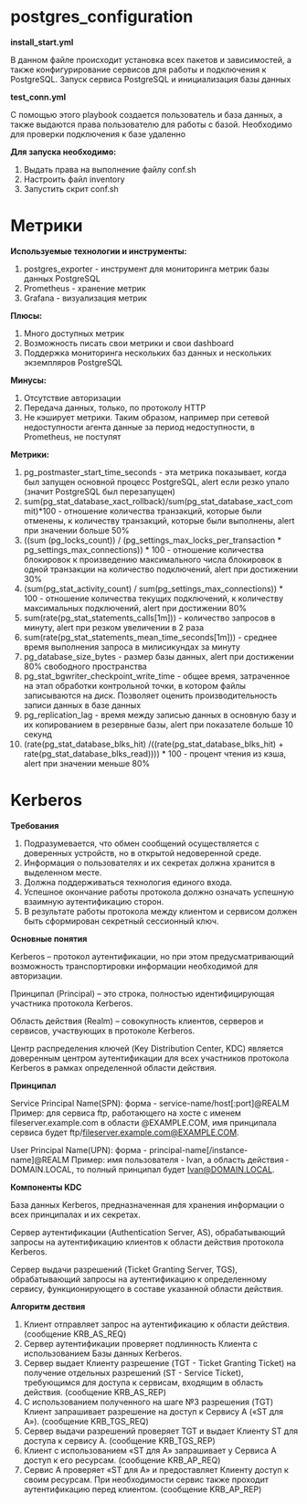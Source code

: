 # postgres_configuration

**install_start.yml**

В данном файле происходит установка всех пакетов и зависимостей, а также конфигурирование сервисов для работы и подключения к PostgreSQL. Запуск сервиса PostgreSQL и инициализация базы данных

**test_conn.yml**

С помощью этого playbook создается пользователь и база данных, а также выдаются права пользователю для работы с базой. Необходимо для проверки подключения к базе удаленно

**Для запуска необходимо:**

1. Выдать права на выполнение файлу conf.sh
2. Настроить файл inventory
3. Запустить скрит conf.sh

# Метрики

**Используемые технологии и инструменты:**
1. postgres_exporter - инструмент для мониторинга метрик базы данных PostgreSQL
2. Prometheus - хранение метрик
3. Grafana - визуализация метрик

**Плюсы:** 
1. Много доступных метрик
2. Возможность писать свои метрики и свои dashboard
3. Поддержка мониторинга нескольких баз данных и нескольких экземпляров PostgreSQL

**Минусы:**
1. Отсутствие авторизации
2. Передача данных, только, по протоколу HTTP
3. Не кэширует метрики. Таким образом, например при сетевой недоступности агента данные за период недоступности, в Prometheus, не поступят

**Метрики:**
1. pg_postmaster_start_time_seconds - эта метрика показывает, когда был запущен основной процесс PostgreSQL, alert если резко упало (значит PostgreSQL был перезапущен)
2. sum(pg_stat_database_xact_rollback)/sum(pg_stat_database_xact_commit)*100 - отношение количества транзакций, которые были отменены, к количеству транзакций, которые были выполнены, alert при значении больше 50%
3. ((sum (pg_locks_count)) / (pg_settings_max_locks_per_transaction * pg_settings_max_connections)) * 100 - отношение количества блокировок к произведению максимального числа блокировок в одной транзакции на количество подключений, alert при достижении 30%
4. (sum(pg_stat_activity_count) / sum(pg_settings_max_connections)) * 100 - отношение количества текущих подключений, к количеству максимальных подключений, alert при достижении 80%
5. sum(rate(pg_stat_statements_calls[1m])) - количество запросов в минуту, alert при резком увеличении в 2 раза
6. sum(rate(pg_stat_statements_mean_time_seconds[1m])) - среднее время выполнения запроса в милисикундах за минуту
7. pg_database_size_bytes - размер базы данных, alert при достижении 80% свободного пространства
8. pg_stat_bgwriter_checkpoint_write_time - общее время, затраченное на этап обработки контрольной точки, в котором файлы записываются на диск. Позволяет оценить производительность записи данных в базе данных
9. pg_replication_lag - время между записью данных в основную базу и их копированием в резервные базы, alert при показателе больше 10 секунд
10. (rate(pg_stat_database_blks_hit) /((rate(pg_stat_database_blks_hit) + rate(pg_stat_database_blks_read)))) * 100 - процент чтения из кэша, alert при значении меньше 80%
   
# Kerberos

**Требования**

1. Подразумевается, что обмен сообщений осуществляется с доверенных устройств, но в открытой недоверенной среде.
2. Информация о пользователях и их секретах должна хранится в выделенном месте.
3. Должна поддерживаться технология единого входа.
4. Успешное окончание работы протокола должно означать успешную взаимную аутентификацию сторон.
5. В результате работы протокола между клиентом и сервисом должен быть сформирован секретный сессионный ключ.

**Основные понятия**

Kerberos – протокол аутентификации, но при этом предусматривающий возможность транспортировки информации необходимой для авторизации.

Принципал (Principal) – это строка, полностью идентифицирующая участника протокола Kerberos.

Область действия (Realm) – совокупность клиентов, серверов и сервисов, участвующих в протоколе Kerberos.

Центр распределения ключей (Key Distribution Center, KDC) является доверенным центром аутентификации для всех участников протокола Kerberos в рамках определенной области действия.

**Принципал**

Service Principal Name(SPN): форма - service-name/host[:port]@REALM Пример: для сервиса ftp, работающего на хосте с именем fileserver.example.com в области @EXAMPLE.COM, имя принципала сервиса будет ftp/fileserver.example.com@EXAMPLE.COM.

User Principal Name(UPN): форма - principal-name[/instance-name]@REALM Пример: имя пользователя - Ivan, а область действия - DOMAIN.LOCAL, то полный принципал будет Ivan@DOMAIN.LOCAL.

**Компоненты KDC**

База данных Kerberos, предназначенная для хранения информации о всех принципалах и их секретах.

Сервер аутентификации (Authentication Server, AS), обрабатывающий запросы на аутентификацию клиентов к области действия протокола Kerberos.

Сервер выдачи разрешений (Ticket Granting Server, TGS), обрабатывающий запросы на аутентификацию к определенному сервису, функционирующего в составе указанной области действия.

**Алгоритм дествия**

1. Клиент отправляет запрос на аутентификацию к области действия. (сообщение KRB_AS_REQ)
2. Сервер аутентификации проверяет подлинность Клиента с использованием Базы данных Kerberos. 
3. Сервер выдает Клиенту разрешение (TGT - Ticket Granting Ticket) на получение отдельных разрешений (ST - Service Ticket), требующимся для доступа к сервисам, входящим в область действия. (сообщение KRB_AS_REP)
4. С использованием полученного на шаге №3 разрешения (TGT) Клиент запрашивает разрешение на доступ к Сервису А («ST для А»). (сообщение KRB_TGS_REQ)
5. Сервер выдачи разрешений проверяет TGT и выдает Клиенту ST для доступа к сервису А. (сообщение KRB_TGS_REP)
6. Клиент с использованием «ST для А» запрашивает у Сервиса А доступ к его ресурсам. (сообщение KRB_AP_REQ)
7. Сервис А проверяет «ST для А» и предоставляет Клиенту доступ к своим ресурсам. При необходимости сервис также проходит аутентификацию перед клиентом. (сообщение KRB_AP_REP)






